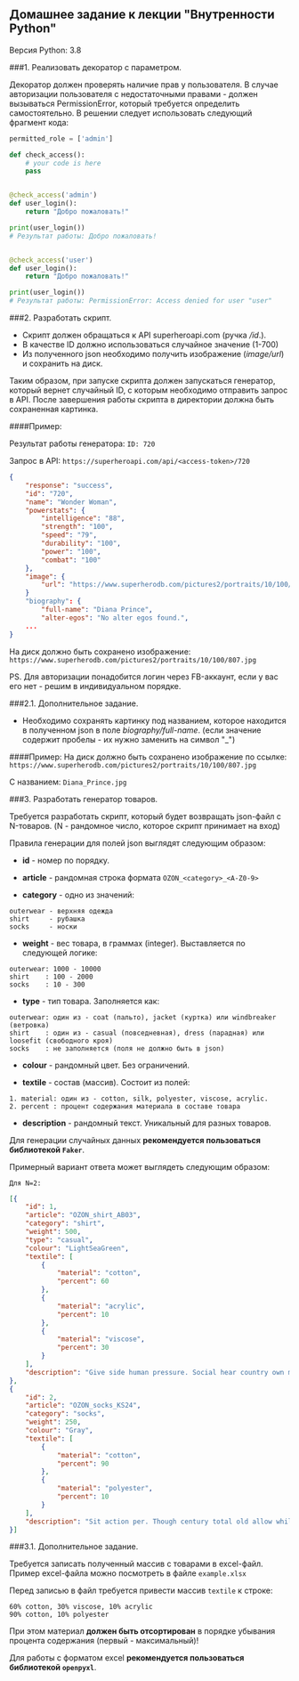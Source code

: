 ## Домашнее задание к лекции "Внутренности Python"

Версия Python: 3.8

###1. Реализовать декоратор с параметром.

Декоратор должен проверять наличие прав у пользователя.
В случае авторизации пользователя с недостаточными правами - должен вызываться PermissionError, который требуется определить самостоятельно.
В решении следует использовать следующий фрагмент кода:

```python
permitted_role = ['admin']

def check_access():
    # your code is here
    pass


@check_access('admin')
def user_login():
    return "Добро пожаловать!"

print(user_login())
# Результат работы: Добро пожаловать!


@check_access('user')
def user_login():
    return "Добро пожаловать!"

print(user_login())
# Результат работы: PermissionError: Access denied for user "user"
```


###2. Разработать скрипт.

* Скрипт должен обращаться к API superheroapi.com (ручка */id*.).
* В качестве ID должно использоваться случайное значение (1-700)
* Из полученного json необходимо получить изображение (*image/url*) и сохранить на диск.

Таким образом, при запуске скрипта должен запускаться генератор, который вернет случайный ID, с которым необходимо отправить запрос в API.
После завершения работы скрипта в директории должна быть сохраненная картинка.

####Пример:

Результат работы генератора: ```ID: 720```

Запрос в API: 
```https://superheroapi.com/api/<access-token>/720```

```json
{
    "response": "success",
    "id": "720",
    "name": "Wonder Woman",
    "powerstats": {
        "intelligence": "88",
        "strength": "100",
        "speed": "79",
        "durability": "100",
        "power": "100",
        "combat": "100"
    },
    "image": {
        "url": "https://www.superherodb.com/pictures2/portraits/10/100/807.jpg"
    }
    "biography": {
        "full-name": "Diana Prince",
        "alter-egos": "No alter egos found.",
    ...
}
```

На диск должно быть сохранено изображение:
```https://www.superherodb.com/pictures2/portraits/10/100/807.jpg```

PS. Для авторизации понадобится логин через FB-аккаунт, если у вас его нет - решим в индивидуальном порядке.

###2.1. Дополнительное задание.
* Необходимо сохранять картинку под названием, которое находится в полученном json в поле *biography/full-name*.
(если значение содержит пробелы - их нужно заменить на символ "_")
  
####Пример:
На диск должно быть сохранено изображение по ссылке:
```https://www.superherodb.com/pictures2/portraits/10/100/807.jpg```

С названием:
```Diana_Prince.jpg```

###3. Разработать генератор товаров.

Требуется разработать скрипт, который будет возвращать json-файл с N-товаров.
(N - рандомное число, которое скрипт принимает на вход)

Правила генерации для полей json выглядят следующим образом:
* **id** - номер по порядку.

* **article** - рандомная строка формата ```OZON_<category>_<A-Z0-9>```

* **category** - одно из значений:
```
outerwear - верхняя одежда
shirt     - рубашка
socks     - носки
```

* **weight** - вес товара, в граммах (integer). Выставляется по следующей логике:
```
outerwear: 1000 - 10000
shirt    : 100 - 2000
socks    : 10 - 300
```

* **type** - тип товара. Заполняется как:
```
outerwear: один из - coat (пальто), jacket (куртка) или windbreaker (ветровка)
shirt    : один из - casual (повседневная), dress (парадная) или loosefit (свободного кроя)
socks    : не заполняется (поля не должно быть в json)
```

* **colour** - рандомный цвет. Без ограничений.

* **textile** - состав (массив). Состоит из полей:
```
1. material: один из - cotton, silk, polyester, viscose, acrylic.
2. percent : процент содержания материала в составе товара
```

* **description** - рандомный текст. Уникальный для разных товаров.


Для генерации случайных данных **рекомендуется пользоваться библиотекой ```Faker```**.


Примерный вариант ответа может выглядеть следующим образом:

```Для N=2:```

```json
[{
    "id": 1,
    "article": "OZON_shirt_AB03",
    "category": "shirt",
    "weight": 500,
    "type": "casual",
    "colour": "LightSeaGreen",
    "textile": [
        {
            "material": "cotton",
            "percent": 60
        },
        {
            "material": "acrylic",
            "percent": 10
        },
        {
            "material": "viscose",
            "percent": 30
        }
    ],
    "description": "Give side human pressure. Social hear country own marriage. Technology event capital body language about loss."
},
{
    "id": 2,
    "article": "OZON_socks_KS24",
    "category": "socks",
    "weight": 250,
    "colour": "Gray",
    "textile": [
        {
            "material": "cotton",
            "percent": 90
        },
        {
            "material": "polyester",
            "percent": 10
        }
    ],
    "description": "Sit action per. Though century total old allow while middle enjoy. Myself body law order toward whatever."
}]
```

###3.1. Дополнительное задание.

Требуется записать полученный массив с товарами в excel-файл.
Пример excel-файла можно посмотреть в файле ```example.xlsx```

Перед записью в файл требуется привести массив ```textile``` к строке:

```
60% cotton, 30% viscose, 10% acrylic
90% cotton, 10% polyester
```

При этом материал **должен быть отсортирован** в порядке убывания процента содержания (первый - максимальный)!

Для работы с форматом excel **рекомендуется пользоваться библиотекой ```openpyxl```**.